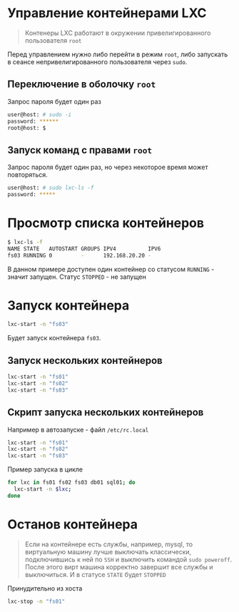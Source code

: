 # Управление контейнерами LXC
>Контенеры LXC работают в окружении привелигированного пользователя `root`

Перед управлением нужно либо перейти в режим `root`, либо запускать в сеансе непривелигированного пользователя через `sudo`.

## Переключение в оболочку `root`
Запрос пароля будет один раз
```bash
user@host: # sudo -i
password: ******
root@host: $
```

## Запуск команд с правами `root`
Запрос пароля будет один раз, но через некоторое время может повторяться.
```bash
user@host: # sudo lxc-ls -f
password: *****
```

# Просмотр списка контейнеров
```bash
$ lxc-ls -f
NAME STATE   AUTOSTART GROUPS IPV4          IPV6 
fs03 RUNNING 0         -      192.168.20.20 -  
```
В данном примере доступен один контейнер со статусом `RUNNING` - значит запущен.
Статус `STOPPED` -  не запущен

# Запуск контейнера
```bash
lxc-start -n "fs03"
```
Будет запуск контейнера `fs03`.

## Запуск нескольких контейнеров
```bash
lxc-start -n "fs01"
lxc-start -n "fs02"
lxc-start -n "fs03"
```

## Скрипт запуска нескольких контейнеров
Например в автозапуске - файл `/etc/rc.local`
```bash
lxc-start -n "fs01"
lxc-start -n "fs02"
lxc-start -n "fs03"
```
Пример запуска в цикле
```bash
for lxc in fs01 fs02 fs03 db01 sql01; do
  lxc-start -n $lxc;
done
```
# Останов контейнера
>Если на контейнере есть службы, например,  mysql, то виртуальную машину лучше выключать классически, подключившись к ней по `SSH` и выключить командой `sudo poweroff`. После этого вирт машина корректно завершит все службы и выключиться. И в статусе `STATE` будет `STOPPED`

Принудительно из хоста
```bash
lxc-stop -n "fs01"
```
